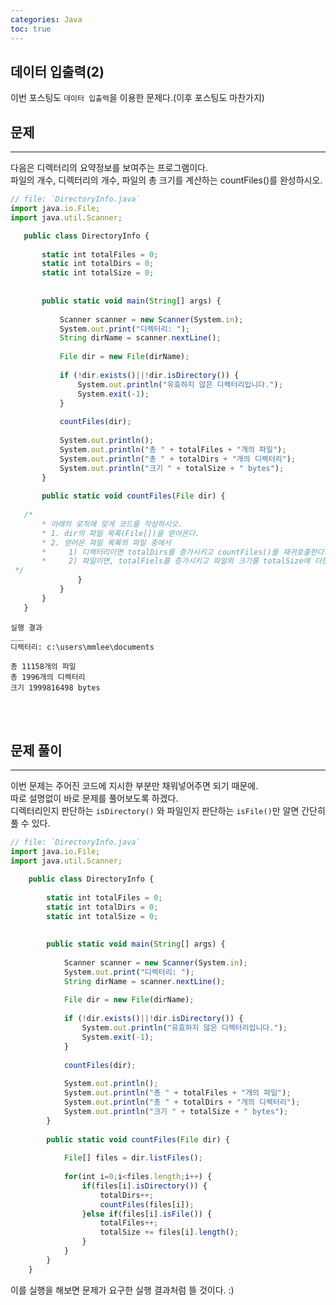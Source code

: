 ```yaml
---
categories: Java
toc: true
---
```


## 데이터 입출력(2)
  이번 포스팅도 `데이터 입출력`을 이용한 문제다.(이후 포스팅도 마찬가지) <br>
  
## 문제
___
다음은 디렉터리의 요약정보를 보여주는 프로그램이다.<br>
파일의 개수, 디렉터리의 개수, 파일의 총 크기를 계산하는 countFiles()를 완성하시오.<br>

 ```js
// file: `DirectoryInfo.java`
import java.io.File;
import java.util.Scanner;

	public class DirectoryInfo {
	
	    static int totalFiles = 0;
	    static int totalDirs = 0;
	    static int totalSize = 0;
	
	 
	    public static void main(String[] args) {
	
	        Scanner scanner = new Scanner(System.in);
	        System.out.print("디렉터리: ");
	        String dirName = scanner.nextLine();
	
	        File dir = new File(dirName);
	
	        if (!dir.exists()||!dir.isDirectory()) {
	            System.out.println("유효하지 않은 디렉터리입니다.");
	            System.exit(-1);
	        }
	
	        countFiles(dir);
	        
	        System.out.println();
	        System.out.println("총 " + totalFiles + "개의 파일");
	        System.out.println("총 " + totalDirs + "개의 디렉터리");
	        System.out.println("크기 " + totalSize + " bytes");
	    }
	
	    public static void countFiles(File dir) {
	
	/*
        * 아래의 로직에 맞게 코드를 작성하시오.
        * 1. dir의 파일 목록(File[])을 얻어온다.
        * 2. 얻어온 파일 목록의 파일 중에서
        *     1) 디렉터리이면 totalDirs를 증가시키고 countFiles()를 재귀호출한다.
        *     2) 파일이면, totalFiels를 증가시키고 파일의 크기를 totalSize에 더한다.
  */
	        	}
	        }
	    }
	}
```


```
실행 결과
___
디렉터리: c:\users\mmlee\documents

총 11158개의 파일
총 1996개의 디렉터리
크기 1999816498 bytes

```


<br>
<br>

## 문제 풀이
  ___
  이번 문제는 주어진 코드에 지시한 부분만 채워넣어주면 되기 때문에.<br>
  따로 설명없이 바로 문제를 풀어보도록 하겠다.<br>
  디렉터리인지 판단하는 `isDirectory()` 와 파일인지 판단하는 `isFile()`만 알면 간단히 풀 수 있다.
  <br> 
  

```js
// file: `DirectoryInfo.java`
import java.io.File;
import java.util.Scanner;

	public class DirectoryInfo {
	
	    static int totalFiles = 0;
	    static int totalDirs = 0;
	    static int totalSize = 0;
	
	 
	    public static void main(String[] args) {
	
	        Scanner scanner = new Scanner(System.in);
	        System.out.print("디렉터리: ");
	        String dirName = scanner.nextLine();
	
	        File dir = new File(dirName);
	
	        if (!dir.exists()||!dir.isDirectory()) {
	            System.out.println("유효하지 않은 디렉터리입니다.");
	            System.exit(-1);
	        }
	
	        countFiles(dir);
	        
	        System.out.println();
	        System.out.println("총 " + totalFiles + "개의 파일");
	        System.out.println("총 " + totalDirs + "개의 디렉터리");
	        System.out.println("크기 " + totalSize + " bytes");
	    }
	
	    public static void countFiles(File dir) {
	
	        File[] files = dir.listFiles();
	        
	        for(int i=0;i<files.length;i++) {
	        	if(files[i].isDirectory()) {
	        		totalDirs++;
	        		countFiles(files[i]);
	        	}else if(files[i].isFile()) {
	        		totalFiles++;
	        		totalSize += files[i].length();
	        	}
	        }
	    }
	}
```
  이를 실행을 해보면 문제가 요구한 실행 결과처럼 뜰 것이다. :)
  <br>
  
